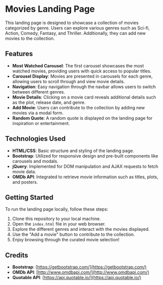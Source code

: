 # Movies Landing Page

This landing page is designed to showcase a collection of movies categorized by genre. Users can explore various genres such as Sci-fi, Action, Comedy, Fantasy, and Thriller. Additionally, they can add new movies to the collection.

## Features

- **Most Watched Carousel**: The first carousel showcases the most watched movies, providing users with quick access to popular titles.
- **Carousel Display**: Movies are presented in carousels for each genre, allowing users to scroll through and view movie details.
- **Navigation**: Easy navigation through the navbar allows users to switch between different genres.
- **Movie Details**: Clicking on a movie card reveals additional details such as the plot, release date, and genre.
- **Add Movie**: Users can contribute to the collection by adding new movies via a modal form.
- **Random Quote**: A random quote is displayed on the landing page for inspiration or entertainment.

## Technologies Used

- **HTML/CSS**: Basic structure and styling of the landing page.
- **Bootstrap**: Utilized for responsive design and pre-built components like carousels and modals.
- **jQuery**: Implemented for DOM manipulation and AJAX requests to fetch movie data.
- **OMDb API**: Integrated to retrieve movie information such as titles, plots, and posters.

## Getting Started

To run the landing page locally, follow these steps:

1. Clone this repository to your local machine.
2. Open the `index.html` file in your web browser.
3. Explore the different genres and interact with the movies displayed.
4. Use the "Add a movie" button to contribute to the collection.
5. Enjoy browsing through the curated movie selection!

## Credits

- **Bootstrap**: [https://getbootstrap.com/](https://getbootstrap.com/)
- **OMDb API**: [http://www.omdbapi.com/](http://www.omdbapi.com/)
- **Quotable API**: [https://api.quotable.io/](https://api.quotable.io/)
